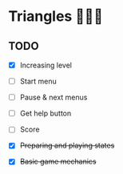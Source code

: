 # Triangles 🔺🔻🔺

## TODO

- [x] Increasing level

- [ ] Start menu

- [ ] Pause & next menus

- [ ] Get help button

- [ ] Score

- [x] ~~Preparing and playing states~~

- [x] ~~Basic game mechanics~~
